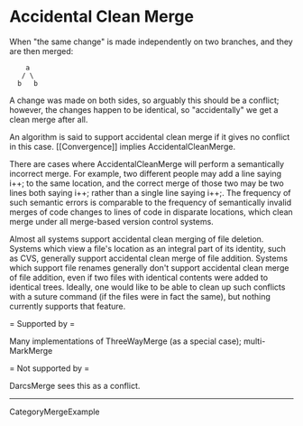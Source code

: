 # Accidental Clean Merge

When "the same change" is made independently on two branches, and they are then merged:

```
    a
   / \
  b   b
```

A change was made on both sides, so arguably this should be a conflict; however, the changes happen to be identical, so "accidentally" we get a clean merge after all.

An algorithm is said to support accidental clean merge if it gives no
conflict in this case.  [[Convergence]] implies AccidentalCleanMerge.

There are cases where AccidentalCleanMerge will perform a semantically 
incorrect merge. For example, two different people may add a line saying i++;
to the same location, and the correct merge of those two may be two lines both saying i++; rather than
a single line saying i++;. The frequency of such semantic errors is comparable to
the frequency of semantically invalid merges of code changes to lines of code
in disparate locations, which clean merge under all merge-based version control
systems.

Almost all systems support accidental clean merging of file deletion.
Systems which view a file's location as an integral part of its identity,
such as CVS, generally support accidental clean merge of file addition.
Systems which support file renames generally don't support accidental
clean merge of file addition, even if two files with identical contents were
added to identical trees. Ideally, one would like to be able to clean up
such conflicts with a suture command (if the files were in fact the same),
but nothing currently supports that feature.

= Supported by =

Many implementations of ThreeWayMerge (as a special case); multi-MarkMerge

= Not supported by =

DarcsMerge sees this as a conflict.

----

CategoryMergeExample
